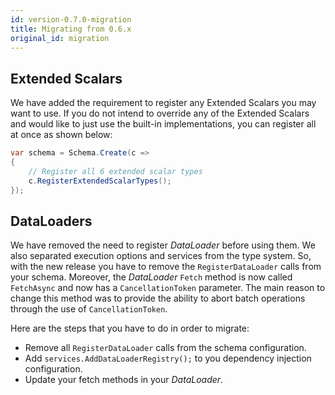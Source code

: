 ```yaml
---
id: version-0.7.0-migration
title: Migrating from 0.6.x
original_id: migration
---
```


## Extended Scalars

We have added the requirement to register any Extended Scalars you may want to use. If you do not intend to override any of the Extended Scalars and would like to just use the built-in implementations, you can register all at once as shown below:

```cs
var schema = Schema.Create(c =>
{
    // Register all 6 extended scalar types
    c.RegisterExtendedScalarTypes();
});
```

## DataLoaders

We have removed the need to register _DataLoader_ before using them. We also separated execution options and services from the type system. So, with the new release you have to remove the `RegisterDataLoader` calls from your schema. Moreover, the _DataLoader_ `Fetch` method is now called `FetchAsync` and now has a `CancellationToken` parameter. The main reason to change this method was to provide the ability to abort batch operations through the use of `CancellationToken`.

Here are the steps that you have to do in order to migrate:

- Remove all `RegisterDataLoader` calls from the schema configuration.
- Add `services.AddDataLoaderRegistry();` to you dependency injection configuration.
- Update your fetch methods in your _DataLoader_.
